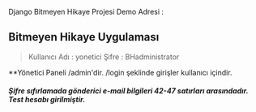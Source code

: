 Django Bitmeyen Hikaye Projesi
Demo Adresi :

## Bitmeyen Hikaye Uygulaması
> Kullanıcı Adı : yonetici
> Şifre : BHadministrator


**Yönetici Paneli /admin'dir.
/login şeklinde girişler kullanıcı içindir.

##### Şifre sıfırlamada gönderici e-mail bilgileri 42-47 satırları arasındadır. Test hesabı girilmiştir.
